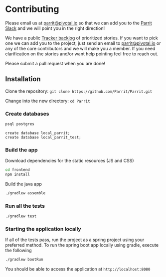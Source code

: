 # Contributing

Please email us at parrit@pivotal.io so that we can add you to the [Parrit Slack](https://parrit.slack.com) and we will point you in the right
direction!

We have a public [Tracker backlog](https://www.pivotaltracker.com/n/projects/1504460) of prioritized stories.
If you want to pick one we can add you to the project, just send an email to parrit@pivotal.io
or any of the core contributors and we will make you a member. If you need clarification on the stories 
and/or want help pointing feel free to reach out.

Please submit a pull request when you are done!

## Installation

Clone the repository: `git clone https://github.com/Parrit/Parrit.git`

Change into the new directory: `cd Parrit`

### Create databases

```bash
psql postgres
```

```psql
create database local_parrit;
create database local_parrit_test;
```

### Build the app

Download dependencies for the static resources (JS and CSS)

```bash
cd frontend
npm install
```

Build the java app

```bash
./gradlew assemble
```

### Run all the tests

```bash
./gradlew test
```

### Starting the application locally

If all of the tests pass, run the project as a spring project using your preferred method.
To run the spring boot app locally using gradle, execute the following

```bash
./gradlew bootRun
```

You should be able to access the application at `http://localhost:8080`
